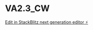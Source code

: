 # VA2.3_CW

[Edit in StackBlitz next generation editor ⚡️](https://stackblitz.com/~/github.com/sanjayxzz/VA2.3_CW)